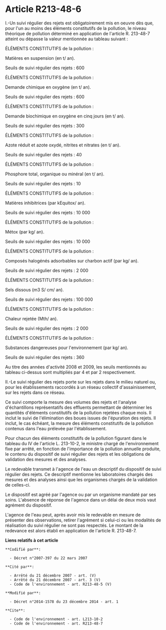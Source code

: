# Article R213-48-6

I.-Un suivi régulier des rejets est obligatoirement mis en oeuvre dès que, pour l'un au moins des éléments constitutifs de la
pollution, le niveau théorique de pollution déterminé en application de l'article R. 213-48-7 atteint ou dépasse la valeur
mentionnée au tableau suivant : 

ÉLÉMENTS CONSTITUTIFS de la pollution : 

Matières en suspension (en t/ an). 

Seuils de suivi régulier des rejets : 600 

ÉLÉMENTS CONSTITUTIFS de la pollution : 

Demande chimique en oxygène (en t/ an). 

Seuils de suivi régulier des rejets : 600 

ÉLÉMENTS CONSTITUTIFS de la pollution : 

Demande biochimique en oxygène en cinq jours (en t/ an). 

Seuils de suivi régulier des rejets : 300 

ÉLÉMENTS CONSTITUTIFS de la pollution : 

Azote réduit et azote oxydé, nitrites et nitrates (en t/ an). 

Seuils de suivi régulier des rejets : 40 

ÉLÉMENTS CONSTITUTIFS de la pollution : 

Phosphore total, organique ou minéral (en t/ an). 

Seuils de suivi régulier des rejets : 10 

ÉLÉMENTS CONSTITUTIFS de la pollution : 

Matières inhibitrices (par kEquitox/ an). 

Seuils de suivi régulier des rejets : 10 000 

ÉLÉMENTS CONSTITUTIFS de la pollution : 

Métox (par kg/ an). 

Seuils de suivi régulier des rejets : 10 000 

ÉLÉMENTS CONSTITUTIFS de la pollution : 

Composés halogénés adsorbables sur charbon actif (par kg/ an). 

Seuils de suivi régulier des rejets : 2 000 

ÉLÉMENTS CONSTITUTIFS de la pollution : 

Sels dissous (m3 S/ cm/ an). 

Seuils de suivi régulier des rejets : 100 000 

ÉLÉMENTS CONSTITUTIFS de la pollution : 

Chaleur rejetée (Mth/ an). 

Seuils de suivi régulier des rejets : 2 000 

ÉLÉMENTS CONSTITUTIFS de la pollution : 

Substances dangereuses pour l'environnement (par kg/ an). 

Seuils de suivi régulier des rejets : 360

Au titre des années d'activité 2008 et 2009, les seuils mentionnés au tableau ci-dessus sont multipliés par 4 et par 2
respectivement. 

II.-Le suivi régulier des rejets porte sur les rejets dans le milieu naturel ou, pour les établissements raccordés à un
réseau collectif d'assainissement, sur les rejets dans ce réseau. 

Ce suivi comporte la mesure des volumes des rejets et l'analyse d'échantillons représentatifs des effluents permettant de
déterminer les quantités d'éléments constitutifs de la pollution rejetées chaque mois. Il inclut le suivi de l'élimination
des boues issues de l'épuration des rejets. Il inclut, le cas échéant, la mesure des éléments constitutifs de la pollution
contenus dans l'eau prélevée par l'établissement. 

Pour chacun des éléments constitutifs de la pollution figurant dans le tableau du IV de l'article L. 213-10-2, le ministre
chargé de l'environnement fixe par arrêté, en fonction de l'importance de la pollution annuelle produite, le contenu du
dispositif de suivi régulier des rejets et les obligations de validation des mesures et des analyses. 

Le redevable transmet à l'agence de l'eau un descriptif du dispositif de suivi régulier des rejets. Ce descriptif mentionne
les laboratoires chargés des mesures et des analyses ainsi que les organismes chargés de la validation de celles-ci. 

Le dispositif est agréé par l'agence ou par un organisme mandaté par ses soins. L'absence de réponse de l'agence dans un
délai de deux mois vaut agrément du dispositif. 

L'agence de l'eau peut, après avoir mis le redevable en mesure de présenter des observations, retirer l'agrément si celui-ci
ou les modalités de réalisation du suivi régulier ne sont pas respectés. Le montant de la redevance est alors établi en
application de l'article R. 213-48-7.

**Liens relatifs à cet article**

	**Codifié par**:

	  - Décret n°2007-397 du 22 mars 2007

	**Cité par**:

	  - Arrêté du 21 décembre 2007 - art. (V)
	  - Arrêté du 21 décembre 2007 - art. 3 (V)
	  - Code de l'environnement - art. R213-48-5 (V)

	**Modifié par**:

	  - Décret n°2014-1578 du 23 décembre 2014 - art. 1

	**Cite**:

	  - Code de l'environnement - art. L213-10-2
	  - Code de l'environnement - art. R213-48-7
